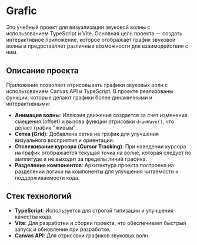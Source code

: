 # Grafic

Это учебный проект для визуализации звуковой волны с использованием TypeScript и Vite. Основная цель проекта — создать интерактивное приложение, которое отображает график звуковой волны и предоставляет различные возможности для взаимодействия с ним.

## Описание проекта

Приложение позволяет отрисовывать графики звуковых волн с использованием Canvas API и TypeScript. В проекте реализованы функции, которые делают графики более динамичными и интерактивными:

- **Анимация волны**: Иллюзия движения создается за счет изменения смещения (offset) и вызова функции отрисовки `drawWave()`, что делает график "живым".
- **Сетка (Grid)**: Добавлена сетка на график для улучшения визуального восприятия и ориентации.
- **Отслеживание курсора (Cursor Tracking)**: При наведении курсора на график отображается текущая точка на волне, которая следует по амплитуде и не выходит за пределы линий графика.
- **Разделение компонентов**: Архитектура проекта построена на разделении логики на компоненты для улучшения читаемости и поддерживаемости кода.

## Стек технологий

- **TypeScript**: Используется для строгой типизации и улучшения качества кода.
- **Vite**: Для разработки и сборки проекта, что обеспечивает быстрый запуск и обновление при разработке.
- **Canvas API**: Для отрисовки графиков звуковых волн.
